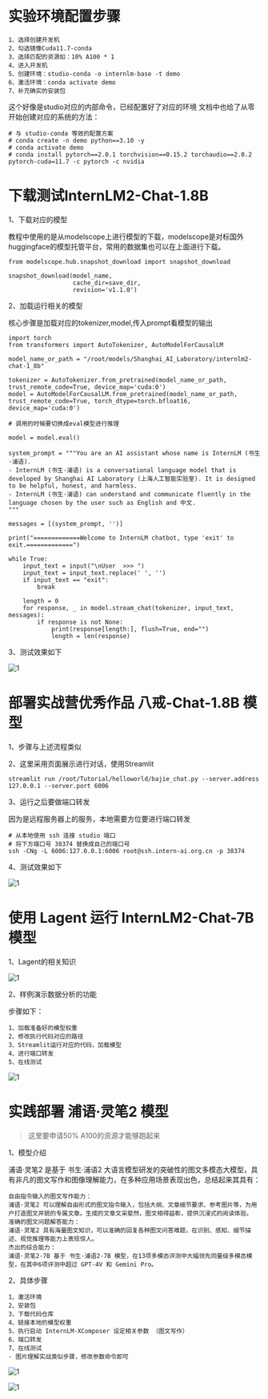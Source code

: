# 实验环境配置步骤

    1、选择创建开发机
    2、勾选镜像Cuda11.7-conda
    3、选择匹配的资源如：10% A100 * 1
    4、进入开发机
    5、创建环境：studio-conda -o internlm-base -t demo
    6、激活环境：conda activate demo
    7、补充确实的安装包

这个好像是studio对应的内部命令，已经配置好了对应的环境
文档中也给了从零开始创建对应的系统的方法： 

```
# 与 studio-conda 等效的配置方案
# conda create -n demo python==3.10 -y
# conda activate demo
# conda install pytorch==2.0.1 torchvision==0.15.2 torchaudio==2.0.2 pytorch-cuda=11.7 -c pytorch -c nvidia
```


# 下载测试InternLM2-Chat-1.8B

1、下载对应的模型

教程中使用的是从modelscope上进行模型的下载，modelscope是对标国外huggingface的模型托管平台，常用的数据集也可以在上面进行下载。

```
from modelscope.hub.snapshot_download import snapshot_download

snapshot_download(model_name,
                  cache_dir=save_dir,
                  revision='v1.1.0')
```

2、加载运行相关的模型

核心步骤是加载对应的tokenizer,model,传入prompt看模型的输出

```
import torch
from transformers import AutoTokenizer, AutoModelForCausalLM

model_name_or_path = "/root/models/Shanghai_AI_Laboratory/internlm2-chat-1_8b"

tokenizer = AutoTokenizer.from_pretrained(model_name_or_path, trust_remote_code=True, device_map='cuda:0')
model = AutoModelForCausalLM.from_pretrained(model_name_or_path, trust_remote_code=True, torch_dtype=torch.bfloat16, device_map='cuda:0')

# 调用的时候要切换成eval模型进行推理

model = model.eval()

system_prompt = """You are an AI assistant whose name is InternLM (书生·浦语).
- InternLM (书生·浦语) is a conversational language model that is developed by Shanghai AI Laboratory (上海人工智能实验室). It is designed to be helpful, honest, and harmless.
- InternLM (书生·浦语) can understand and communicate fluently in the language chosen by the user such as English and 中文.
"""

messages = [(system_prompt, '')]

print("=============Welcome to InternLM chatbot, type 'exit' to exit.=============")

while True:
    input_text = input("\nUser  >>> ")
    input_text = input_text.replace(' ', '')
    if input_text == "exit":
        break

    length = 0
    for response, _ in model.stream_chat(tokenizer, input_text, messages):
        if response is not None:
            print(response[length:], flush=True, end="")
            length = len(response)

```

3、测试效果如下

![1](./src/1.png)

# 部署实战营优秀作品 八戒-Chat-1.8B 模型

1、步骤与上述流程类似

2、这里采用页面展示进行对话，使用Streamlit

```
streamlit run /root/Tutorial/helloworld/bajie_chat.py --server.address 127.0.0.1 --server.port 6006
```

3、运行之后要做端口转发

因为是远程服务器上的服务，本地需要方位要进行端口转发

```
# 从本地使用 ssh 连接 studio 端口
# 将下方端口号 38374 替换成自己的端口号
ssh -CNg -L 6006:127.0.0.1:6006 root@ssh.intern-ai.org.cn -p 38374
```

4、测试效果如下

![1](./src/2.png)

# 使用 Lagent 运行 InternLM2-Chat-7B 模型

1、Lagent的相关知识

![1]('./src/3.png')

2、样例演示数据分析的功能

步骤如下： 

    1、加载准备好的模型权重
    2、修改执行代码对应的路径
    3、Streamlit运行对应的代码，加载模型
    4、进行端口转发
    5、在线测试

![1](./src/4.png)

# 实践部署 浦语·灵笔2 模型

> 这里要申请50% A100的资源才能够跑起来

1、模型介绍

浦语·灵笔2 是基于 书生·浦语2 大语言模型研发的突破性的图文多模态大模型，具有非凡的图文写作和图像理解能力，在多种应用场景表现出色，总结起来其具有：

    自由指令输入的图文写作能力： 
    浦语·灵笔2 可以理解自由形式的图文指令输入，包括大纲、文章细节要求、参考图片等，为用户打造图文并貌的专属文章。生成的文章文采斐然，图文相得益彰，提供沉浸式的阅读体验。
    准确的图文问题解答能力：
    浦语·灵笔2 具有海量图文知识，可以准确的回复各种图文问答难题，在识别、感知、细节描述、视觉推理等能力上表现惊人。
    杰出的综合能力： 
    浦语·灵笔2-7B 基于 书生·浦语2-7B 模型，在13项多模态评测中大幅领先同量级多模态模型，在其中6项评测中超过 GPT-4V 和 Gemini Pro。

2、具体步骤

    1、激活环境
    2、安装包
    3、下载代码仓库
    4、链接本地的模型权重
    5、执行启动 InternLM-XComposer 设定相关参数 （图文写作）
    6、端口转发
    7、在线测试
    - 图片理解实战类似步骤，修改参数命令即可

![1](./src/5.png)

![1](./src/6.png)

